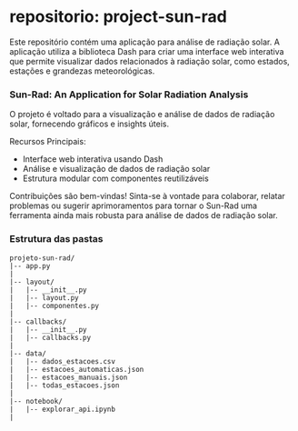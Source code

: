 # repositorio: project-sun-rad
Este repositório contém uma aplicação para análise de radiação solar. A aplicação utiliza a biblioteca Dash para criar uma interface web interativa que permite visualizar dados relacionados à radiação solar, como estados, estações e grandezas meteorológicas.


### Sun-Rad: An Application for Solar Radiation Analysis

O projeto é voltado para a visualização e análise de dados de radiação solar, fornecendo gráficos e insights úteis.

Recursos Principais:
- Interface web interativa usando Dash
- Análise e visualização de dados de radiação solar
- Estrutura modular com componentes reutilizáveis

Contribuições são bem-vindas! Sinta-se à vontade para colaborar, relatar problemas ou sugerir aprimoramentos para tornar o Sun-Rad uma ferramenta ainda mais robusta para análise de dados de radiação solar.



### Estrutura das pastas

```
projeto-sun-rad/
|-- app.py
|
|-- layout/
|   |-- __init__.py
|   |-- layout.py
|   |-- componentes.py
|
|-- callbacks/
|   |-- __init__.py
|   |-- callbacks.py
|
|-- data/
|   |-- dados_estacoes.csv
|   |-- estacoes_automaticas.json
|   |-- estacoes_manuais.json
|   |-- todas_estacoes.json
|
|-- notebook/
|   |-- explorar_api.ipynb
|
```

